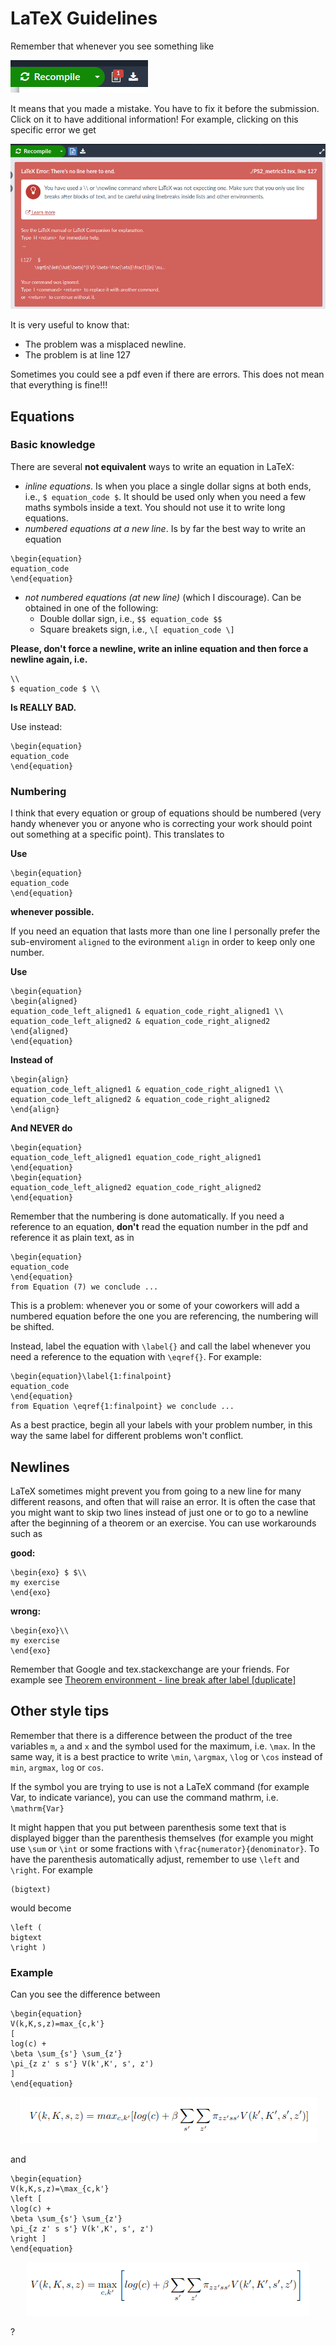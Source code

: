 # LaTeX Guidelines

Remember that whenever you see something like 

![Overleaf Error](/OverError.png)


It means that you made a mistake. You have to fix it before the submission. Click on it to have additional information!
For example, clicking on this specific error we get 

![Overleaf Error 1](/WrongNewline.png)


It is very useful to know that:
 * The problem was a misplaced newline.
 * The problem is at line 127

Sometimes you could see a pdf even if there are errors. This does not mean that everything is fine!!!

## Equations

### Basic knowledge

There are several **not equivalent** ways to write an equation in LaTeX:

 * *inline equations*. Is when you place a single dollar signs at both ends, i.e., `$ equation_code $`. It should be used only when you need a few maths symbols inside a text. You should not use it to write long equations.
 * *numbered equations at a new line*. Is by far the best way to write an equation
 ```
\begin{equation}
equation_code
\end{equation}
```
 * *not numbered equations (at new line)* (which I discourage). Can be obtained in one of the following:
    *  Double dollar sign, i.e.,  `$$ equation_code $$`
    *  Square breakets sign, i.e.,  `\[ equation_code \]`

**Please, don't force a newline, write an inline equation and then force a newline again, i.e.**
```
\\
$ equation_code $ \\
```
**Is REALLY BAD.**

Use instead:
```
\begin{equation}
equation_code
\end{equation}
```

### Numbering

I think that every equation or group of equations should be numbered (very handy whenever you or anyone who is correcting your work should point out something at a specific point). This translates to

**Use**
```
\begin{equation}
equation_code
\end{equation}
```
**whenever possible.**

If you need an equation that lasts more than one line I personally prefer the sub-enviroment `aligned` to the evironment `align` in order to keep only one number.

**Use**
```
\begin{equation}
\begin{aligned}
equation_code_left_aligned1 & equation_code_right_aligned1 \\
equation_code_left_aligned2 & equation_code_right_aligned2
\end{aligned}
\end{equation}
```
**Instead of**
```
\begin{align}
equation_code_left_aligned1 & equation_code_right_aligned1 \\
equation_code_left_aligned2 & equation_code_right_aligned2
\end{align}
```
**And NEVER do**
```
\begin{equation}
equation_code_left_aligned1 equation_code_right_aligned1
\end{equation}
\begin{equation}
equation_code_left_aligned2 equation_code_right_aligned2
\end{equation}
```

Remember that the numbering is done automatically. If you need a reference to an equation, **don't** read the equation number in the pdf and reference it as plain text, as in
```
\begin{equation}
equation_code
\end{equation}
from Equation (7) we conclude ...
```
This is a problem: whenever you or some of your coworkers will add a numbered equation before the one you are referencing, the numbering will be shifted.

Instead, label the equation with `\label{}` and call the label whenever you need a reference to the equation with `\eqref{}`. For example:
```
\begin{equation}\label{1:finalpoint}
equation_code
\end{equation}
from Equation \eqref{1:finalpoint} we conclude ...
```
As a best practice, begin all your labels with your problem number, in this way the same label for different problems won't conflict.


## Newlines

LaTeX sometimes might prevent you from going to a new line for many different reasons, and often that will raise an error.
It is often the case that you might want to skip two lines instead of just one or to go to a newline after the beginning of a theorem or an exercise. You can use workarounds such as


**good:**
```
\begin{exo} $ $\\
my exercise
\end{exo}
```

**wrong:**
```
\begin{exo}\\
my exercise
\end{exo}
```

Remember that Google and tex.stackexchange are your friends.
For example see [Theorem environment - line break after label [duplicate]](https://tex.stackexchange.com/questions/37797/theorem-environment-line-break-after-label/37805)

## Other style tips

Remember that there is a difference between the product of the tree variables `m`, `a` and `x` and the symbol used for the maximum, i.e. `\max`. In the same way, it is a best practice to write `\min`, `\argmax`, `\log` or `\cos` instead of `min`, `argmax`, `log` or `cos`.

If the symbol you are trying to use is not a LaTeX command (for example Var, to indicate variance), you can use the command mathrm, i.e. `\mathrm{Var}`

It might happen that you put between parenthesis some text that is displayed bigger than the parenthesis themselves (for example you might use `\sum` or `\int` or some fractions with `\frac{numerator}{denominator}`. To have the parenthesis automatically adjust, remember to use `\left` and `\right`. For example
```
(bigtext)
```
would become 
```
\left (
bigtext
\right )
```

### Example
Can you see the difference between
```
\begin{equation}
V(k,K,s,z)=max_{c,k'}
[
log(c) + 
\beta \sum_{s'} \sum_{z'}
\pi_{z z' s s'} V(k',K', s', z')
]
\end{equation}
```
<p align="center">
<img src="/BadDisplay.png">
</p>
and

```
\begin{equation}
V(k,K,s,z)=\max_{c,k'}
\left [
\log(c) + 
\beta \sum_{s'} \sum_{z'}
\pi_{z z' s s'} V(k',K', s', z')
\right ]
\end{equation}
```

<p align="center">
<img src="/GoodDisplay.png">
</p>
?
